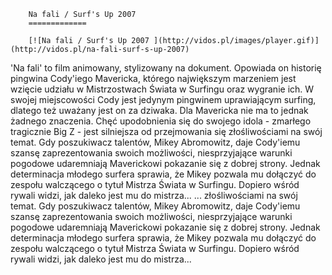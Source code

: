 
        Na fali / Surf's Up 2007 
        =============
        
        [![Na fali / Surf's Up 2007 ](http://vidos.pl/images/player.gif)](http://vidos.pl/na-fali-surf-s-up-2007)
        
        
 'Na fali' to film animowany, stylizowany na dokument. Opowiada on historię pingwina Cody'iego Mavericka, którego największym marzeniem jest wzięcie udziału w Mistrzostwach Świata w Surfingu oraz wygranie ich. W swojej miejscowości Cody jest jedynym pingwinem uprawiającym surfing, dlatego też uważany jest on za dziwaka. Dla Mavericka nie ma to jednak żadnego znaczenia. Chęć upodobnienia się do swojego idola - zmarłego tragicznie Big Z - jest silniejsza od przejmowania się złośliwościami na swój temat. Gdy poszukiwacz talentów, Mikey Abromowitz, daje Cody'iemu szansę zaprezentowania swoich możliwości, niesprzyjające warunki pogodowe udaremniają Maverickowi pokazanie się z dobrej strony. Jednak determinacja młodego surfera sprawia, że Mikey pozwala mu dołączyć do zespołu walczącego o tytuł Mistrza Świata w Surfingu. Dopiero wśród rywali widzi, jak daleko jest mu do mistrza...  ... złośliwościami na swój temat. Gdy poszukiwacz talentów, Mikey Abromowitz, daje Cody'iemu szansę zaprezentowania swoich możliwości, niesprzyjające warunki pogodowe udaremniają Maverickowi pokazanie się z dobrej strony. Jednak determinacja młodego surfera sprawia, że Mikey pozwala mu dołączyć do zespołu walczącego o tytuł Mistrza Świata w Surfingu. Dopiero wśród rywali widzi, jak daleko jest mu do mistrza...
    